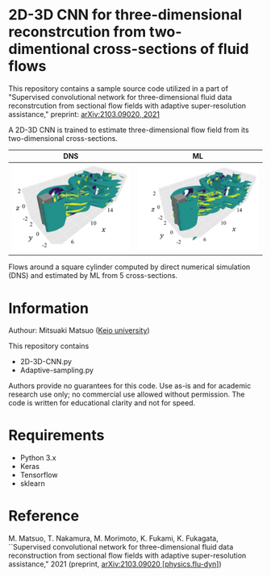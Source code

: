 # 2D-3D CNN for three-dimensional reconstrcution from two-dimentional cross-sections of fluid flows
This repository contains a sample source code utilized in a part of "Supervised convolutional network for three-dimensional fluid data reconstrcution from sectional flow fields with adaptive super-resolution assistance," preprint: [arXiv:2103.09020, 2021](https://arxiv.org/abs/2103.09020)

A 2D-3D CNN is trained to estimate three-dimensional flow field from its two-dimensional cross-sections. 

| DNS | ML |
|:---:|:---:|
| <img src="image/DNS.png" width="360px"> | <img src="image/5sec.png" width="380px"> |

Flows around a square cylinder computed by direct numerical simulation (DNS) and estimated by ML from 5 cross-sections.

# Information
  Authour: Mitsuaki Matsuo ([Keio university](https://kflab.jp/en/))

This repository contains 
- 2D-3D-CNN.py
- Adaptive-sampling.py 

Authors provide no guarantees for this code. Use as-is and for academic research use only; no commercial use allowed without permission. The code is written for educational clarity and not for speed.

# Requirements
- Python 3.x  
- Keras  
- Tensorflow  
- sklearn

# Reference
M. Matsuo, T. Nakamura, M. Morimoto, K. Fukami, K. Fukagata, ``Supervised convolutional network for three-dimensional fluid data reconstruction from sectional flow fields with adaptive super-resolution assistance," 2021 (preprint, [arXiv:2103.09020 [physics.flu-dyn]](https://arxiv.org/abs/2103.09020))
